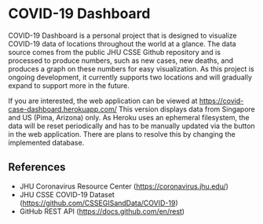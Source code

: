 # COVID-19 Dashboard

COVID-19 Dashboard is a personal project that is designed to visualize COVID-19 data of locations throughout the world at a glance. The data source comes from the public JHU CSSE Github repository and is processed to produce numbers, such as new cases, new deaths, and produces a graph on these numbers for easy visualization. As this project is ongoing development, it currently supports two locations and will gradually expand to support more in the future.  
  
If you are interested, the web application can be viewed at https://covid-case-dashboard.herokuapp.com/
This version displays data from Singapore and US (Pima, Arizona) only.
As Heroku uses an ephemeral filesystem, the data will be reset periodically and has to be manually updated via the button in the web application. There are plans to resolve this by changing the implemented database.


## References
* JHU Coronavirus Resource Center (https://coronavirus.jhu.edu/)
* JHU CSSE COVID-19 Dataset (https://github.com/CSSEGISandData/COVID-19)
* GitHub REST API (https://docs.github.com/en/rest)